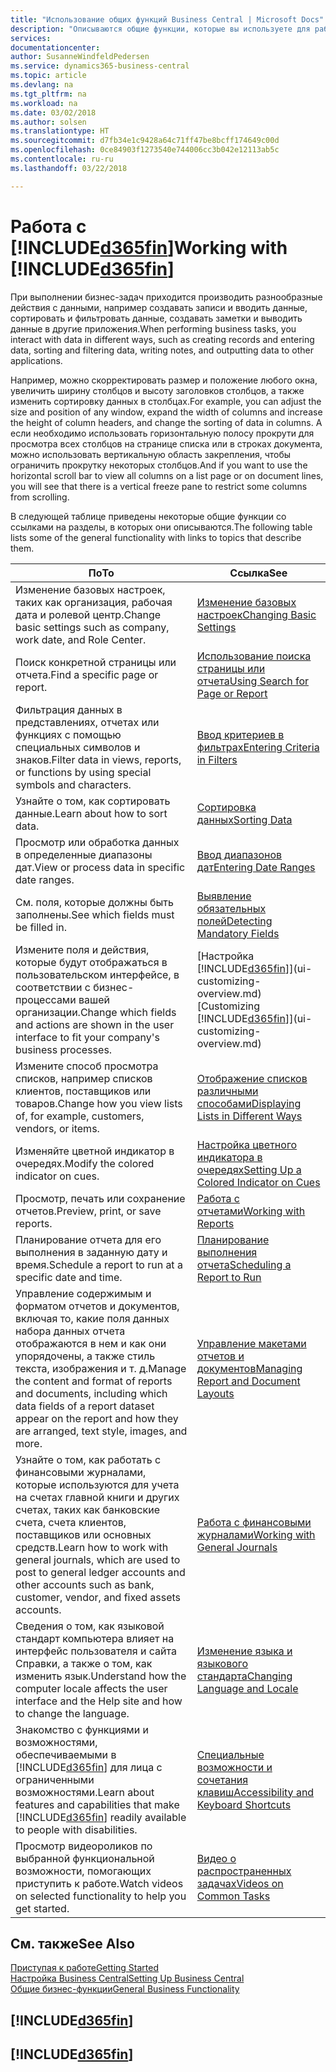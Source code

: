 ```yaml
---
title: "Использование общих функций Business Central | Microsoft Docs"
description: "Описываются общие функции, которые вы используете для работы с данными в Business Central, например ввод значений, сортировка данных и изменение представлений."
services: 
documentationcenter: 
author: SusanneWindfeldPedersen
ms.service: dynamics365-business-central
ms.topic: article
ms.devlang: na
ms.tgt_pltfrm: na
ms.workload: na
ms.date: 03/02/2018
ms.author: solsen
ms.translationtype: HT
ms.sourcegitcommit: d7fb34e1c9428a64c71ff47be8bcff174649c00d
ms.openlocfilehash: 0ce84903f1273540e744006cc3b042e12113ab5c
ms.contentlocale: ru-ru
ms.lasthandoff: 03/22/2018

---
```

# <a name="working-with-included365finincludesd365finmdmd"></a><span data-ttu-id="23171-103">Работа с [!INCLUDE[d365fin](includes/d365fin_md.md)]</span><span class="sxs-lookup"><span data-stu-id="23171-103">Working with [!INCLUDE[d365fin](includes/d365fin_md.md)]</span></span>
<span data-ttu-id="23171-104">При выполнении бизнес-задач приходится производить разнообразные действия с данными, например создавать записи и вводить данные, сортировать и фильтровать данные, создавать заметки и выводить данные в другие приложения.</span><span class="sxs-lookup"><span data-stu-id="23171-104">When performing business tasks, you interact with data in different ways, such as creating records and entering data, sorting and filtering data, writing notes, and outputting data to other applications.</span></span>

<span data-ttu-id="23171-105">Например, можно скорректировать размер и положение любого окна, увеличить ширину столбцов и высоту заголовков столбцов, а также изменить сортировку данных в столбцах.</span><span class="sxs-lookup"><span data-stu-id="23171-105">For example, you can adjust the size and position of any window, expand the width of columns and increase the height of column headers, and change the sorting of data in columns.</span></span> <span data-ttu-id="23171-106">А если необходимо использовать горизонтальную полосу прокрути для просмотра всех столбцов на странице списка или в строках документа, можно использовать вертикальную область закрепления, чтобы ограничить прокрутку некоторых столбцов.</span><span class="sxs-lookup"><span data-stu-id="23171-106">And if you want to use the horizontal scroll bar to view all columns on a list page or on document lines, you will see that there is a vertical freeze pane to restrict some columns from scrolling.</span></span>

<span data-ttu-id="23171-107">В следующей таблице приведены некоторые общие функции со ссылками на разделы, в которых они описываются.</span><span class="sxs-lookup"><span data-stu-id="23171-107">The following table lists some of the general functionality with links to topics that describe them.</span></span>

| <span data-ttu-id="23171-108">По</span><span class="sxs-lookup"><span data-stu-id="23171-108">To</span></span> | <span data-ttu-id="23171-109">Ссылка</span><span class="sxs-lookup"><span data-stu-id="23171-109">See</span></span> |
| --- | --- |
| <span data-ttu-id="23171-110">Изменение базовых настроек, таких как организация, рабочая дата и ролевой центр.</span><span class="sxs-lookup"><span data-stu-id="23171-110">Change basic settings such as company, work date, and Role Center.</span></span> |[<span data-ttu-id="23171-111">Изменение базовых настроек</span><span class="sxs-lookup"><span data-stu-id="23171-111">Changing Basic Settings</span></span>](ui-change-basic-settings.md) |
| <span data-ttu-id="23171-112">Поиск конкретной страницы или отчета.</span><span class="sxs-lookup"><span data-stu-id="23171-112">Find a specific page or report.</span></span> |[<span data-ttu-id="23171-113">Использование поиска страницы или отчета</span><span class="sxs-lookup"><span data-stu-id="23171-113">Using Search for Page or Report</span></span>](ui-search.md) |
| <span data-ttu-id="23171-114">Фильтрация данных в представлениях, отчетах или функциях с помощью специальных символов и знаков.</span><span class="sxs-lookup"><span data-stu-id="23171-114">Filter data in views, reports, or functions by using special symbols and characters.</span></span> |[<span data-ttu-id="23171-115">Ввод критериев в фильтрах</span><span class="sxs-lookup"><span data-stu-id="23171-115">Entering Criteria in Filters</span></span>](ui-enter-criteria-filters.md) |
| <span data-ttu-id="23171-116">Узнайте о том, как сортировать данные.</span><span class="sxs-lookup"><span data-stu-id="23171-116">Learn about how to sort data.</span></span> |[<span data-ttu-id="23171-117">Сортировка данных</span><span class="sxs-lookup"><span data-stu-id="23171-117">Sorting Data</span></span>](ui-sorting.md) |
| <span data-ttu-id="23171-118">Просмотр или обработка данных в определенные диапазоны дат.</span><span class="sxs-lookup"><span data-stu-id="23171-118">View or process data in specific date ranges.</span></span> |[<span data-ttu-id="23171-119">Ввод диапазонов дат</span><span class="sxs-lookup"><span data-stu-id="23171-119">Entering Date Ranges</span></span>](ui-enter-date-ranges.md) |
| <span data-ttu-id="23171-120">См. поля, которые должны быть заполнены.</span><span class="sxs-lookup"><span data-stu-id="23171-120">See which fields must be filled in.</span></span> |[<span data-ttu-id="23171-121">Выявление обязательных полей</span><span class="sxs-lookup"><span data-stu-id="23171-121">Detecting Mandatory Fields</span></span>](ui-mandatory-fields.md) |
| <span data-ttu-id="23171-122">Измените поля и действия, которые будут отображаться в пользовательском интерфейсе, в соответствии с бизнес-процессами вашей организации.</span><span class="sxs-lookup"><span data-stu-id="23171-122">Change which fields and actions are shown in the user interface to fit your company's business processes.</span></span> |<span data-ttu-id="23171-123">[Настройка [!INCLUDE[d365fin](includes/d365fin_md.md)]](ui-customizing-overview.md)</span><span class="sxs-lookup"><span data-stu-id="23171-123">[Customizing [!INCLUDE[d365fin](includes/d365fin_md.md)]](ui-customizing-overview.md)</span></span> |
| <span data-ttu-id="23171-124">Измените способ просмотра списков, например списков клиентов, поставщиков или товаров.</span><span class="sxs-lookup"><span data-stu-id="23171-124">Change how you view lists of, for example, customers, vendors, or items.</span></span> |[<span data-ttu-id="23171-125">Отображение списков различными способами</span><span class="sxs-lookup"><span data-stu-id="23171-125">Displaying Lists in Different Ways</span></span>](across-display-lists-different-views.md) |
| <span data-ttu-id="23171-126">Изменяйте цветной индикатор в очередях.</span><span class="sxs-lookup"><span data-stu-id="23171-126">Modify the colored indicator on cues.</span></span> |[<span data-ttu-id="23171-127">Настройка цветного индикатора в очередях</span><span class="sxs-lookup"><span data-stu-id="23171-127">Setting Up a Colored Indicator on Cues</span></span>](ui-how-setup-colored-indicator-cues.md) |
|<span data-ttu-id="23171-128">Просмотр, печать или сохранение отчетов.</span><span class="sxs-lookup"><span data-stu-id="23171-128">Preview, print, or save reports.</span></span>|[<span data-ttu-id="23171-129">Работа с отчетами</span><span class="sxs-lookup"><span data-stu-id="23171-129">Working with Reports</span></span>](ui-work-report.md)|
| <span data-ttu-id="23171-130">Планирование отчета для его выполнения в заданную дату и время.</span><span class="sxs-lookup"><span data-stu-id="23171-130">Schedule a report to run at a specific date and time.</span></span> |[<span data-ttu-id="23171-131">Планирование выполнения отчета</span><span class="sxs-lookup"><span data-stu-id="23171-131">Scheduling a Report to Run</span></span>](ui-work-report.md#ScheduleReport) |
| <span data-ttu-id="23171-132">Управление содержимым и форматом отчетов и документов, включая то, какие поля данных набора данных отчета отображаются в нем и как они упорядочены, а также стиль текста, изображения и т. д.</span><span class="sxs-lookup"><span data-stu-id="23171-132">Manage the content and format of reports and documents, including which data fields of a report dataset appear on the report and how they are arranged, text style, images, and more.</span></span>|[<span data-ttu-id="23171-133">Управление макетами отчетов и документов</span><span class="sxs-lookup"><span data-stu-id="23171-133">Managing Report and Document Layouts</span></span>](ui-manage-report-layouts.md) |
| <span data-ttu-id="23171-134">Узнайте о том, как работать с финансовыми журналами, которые используются для учета на счетах главной книги и других счетах, таких как банковские счета, счета клиентов, поставщиков или основных средств.</span><span class="sxs-lookup"><span data-stu-id="23171-134">Learn how to work with general journals, which are used to post to general ledger accounts and other accounts such as bank, customer, vendor, and fixed assets accounts.</span></span> |[<span data-ttu-id="23171-135">Работа с финансовыми журналами</span><span class="sxs-lookup"><span data-stu-id="23171-135">Working with General Journals</span></span>](ui-work-general-journals.md) |
|<span data-ttu-id="23171-136">Сведения о том, как языковой стандарт компьютера влияет на интерфейс пользователя и сайта Справки, а также о том, как изменить язык.</span><span class="sxs-lookup"><span data-stu-id="23171-136">Understand how the computer locale affects the user interface and the Help site and how to change the language.</span></span>|[<span data-ttu-id="23171-137">Изменение языка и языкового стандарта</span><span class="sxs-lookup"><span data-stu-id="23171-137">Changing Language and Locale</span></span>](about-locale-language.md)|
|<span data-ttu-id="23171-138">Знакомство с функциями и возможностями, обеспечиваемыми в [!INCLUDE[d365fin](includes/d365fin_md.md)] для лица с ограниченными возможностями.</span><span class="sxs-lookup"><span data-stu-id="23171-138">Learn about features and capabilities that make [!INCLUDE[d365fin](includes/d365fin_md.md)] readily available to people with disabilities.</span></span>|[<span data-ttu-id="23171-139">Специальные возможности и сочетания клавиш</span><span class="sxs-lookup"><span data-stu-id="23171-139">Accessibility and Keyboard Shortcuts</span></span>](ui-accessibility.md)|
|<span data-ttu-id="23171-140">Просмотр видеороликов по выбранной функциональной возможности, помогающих приступить к работе.</span><span class="sxs-lookup"><span data-stu-id="23171-140">Watch videos on selected functionality to help you get started.</span></span>|[<span data-ttu-id="23171-141">Видео о распространенных задачах</span><span class="sxs-lookup"><span data-stu-id="23171-141">Videos on Common Tasks</span></span>](across-videos.md)|  

## <a name="see-also"></a><span data-ttu-id="23171-142">См. также</span><span class="sxs-lookup"><span data-stu-id="23171-142">See Also</span></span>
[<span data-ttu-id="23171-143">Приступая к работе</span><span class="sxs-lookup"><span data-stu-id="23171-143">Getting Started</span></span>](index.md)  
[<span data-ttu-id="23171-144">Настройка Business Central</span><span class="sxs-lookup"><span data-stu-id="23171-144">Setting Up Business Central</span></span>](setup.md)  
[<span data-ttu-id="23171-145">Общие бизнес-функции</span><span class="sxs-lookup"><span data-stu-id="23171-145">General Business Functionality</span></span>](ui-across-business-areas.md)  

## [!INCLUDE[d365fin](includes/free_trial_md.md)]  
## [!INCLUDE[d365fin](includes/training_link_md.md)]

